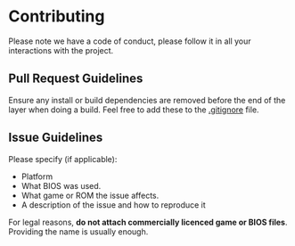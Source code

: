 # Contributing

Please note we have a code of conduct, please follow it in all your interactions with the project.

## Pull Request Guidelines

Ensure any install or build dependencies are removed before the end of the layer when doing a build. Feel free to add these to the [.gitignore](https://github.com/KellanClark/ecnavdA-yoBemaG/blob/main/.gitignore) file.

## Issue Guidelines
Please specify (if applicable):
* Platform
* What BIOS was used.
* What game or ROM the issue affects.
* A description of the issue and how to reproduce it

For legal reasons, **do not attach commercially licenced game or BIOS files**. Providing the name is usually enough.
